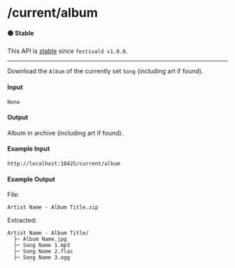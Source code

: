 # /current/album

#### 🟢 Stable
This API is [stable](../../api-stability/marker.md) since `festivald v1.0.0`.

---

Download the `Album` of the currently set `Song` (including art if found).

#### Input
`None`

#### Output
Album in archive (including art if found).

#### Example Input
```http
http://localhost:18425/current/album
```

#### Example Output
File:
```plaintext
Artist Name - Album Title.zip
```

Extracted:
```plaintext
Artist Name - Album Title/
  ├─ Album Name.jpg
  ├─ Song Name 1.mp3
  ├─ Song Name 2.flac
  ├─ Song Name 3.ogg
```
